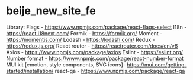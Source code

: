 # beije_new_site_fe
Library:
  Flags - https://www.npmjs.com/package/react-flags-select
  I18n - https://react.i18next.com/
  Formik - https://formik.org/
  Moment - https://momentjs.com/
  Lodash - https://lodash.com/
  Redux - https://redux.js.org/
  React router - https://reactrouter.com/docs/en/v6
  Axios - https://www.npmjs.com/package/axios
  Eslint - https://eslint.org/
  Number format - https://www.npmjs.com/package/react-number-format
  MUI kit [emotion, style components, SVG icons]- https://mui.com/getting-started/installation/
  react-ga - https://www.npmjs.com/package/react-ga